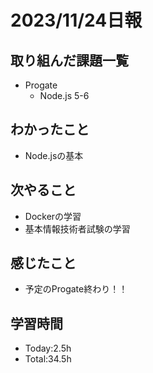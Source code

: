 # 2023/11/24日報

## 取り組んだ課題一覧
- Progate
  - Node.js 5-6
## わかったこと
- Node.jsの基本
## 次やること
- Dockerの学習
- 基本情報技術者試験の学習
## 感じたこと
- 予定のProgate終わり！！
## 学習時間
- Today:2.5h
- Total:34.5h
